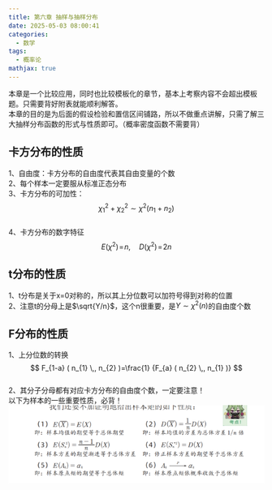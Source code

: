 ```yaml
---  
title: 第六章 抽样与抽样分布  
date: 2025-05-03 08:00:41  
categories:  
  - 数学  
tags:  
  - 概率论  
mathjax: true  
---  
```


本章是一个比较应用，同时也比较模板化的章节，基本上考察内容不会超出模板题。只需要背好附表就能顺利解答。  
本章的目的是为后面的假设检验和置信区间铺路，所以不做重点讲解，只需了解三大抽样分布函数的形式与性质即可。（概率密度函数不需要背）  
## 卡方分布的性质  
1、自由度：卡方分布的自由度代表其自由变量的个数  
2、每个样本一定要服从标准正态分布  
3、卡方分布的可加性：  
$$  
\chi_{1}^{2}+\chi_{2}^{2} \sim\chi^{2} \left( n_{1}+n_{2} \right)  
$$  
4、卡方分布的数字特征  
$$  
E ( \chi^{2} ) \!=\! n, \quad D ( \chi^{2} ) \!=\! 2 n  
$$  
## t分布的性质  
1、t分布是关于x=0对称的，所以其上分位数可以加符号得到对称的位置  
2、注意t的分母上是$\sqrt{Y/n}$，这个n很重要，是$Y\sim \chi^2(n)$的自由度个数  

## F分布的性质  
1、上分位数的转换  
$$  
F_{1-a} ( n_{1} \,, n_{2} )=\frac{1} {F_{a} ( n_{2} \,, n_{1} )}  
$$  
2、其分子分母都有对应卡方分布的自由度个数，一定要注意！  
以下为样本的一些重要性质，必背！  
![图片描述](/IMG/Pasted%20image%2020241226215206.png)  